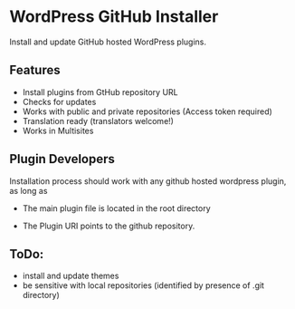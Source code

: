 WordPress GitHub Installer
==========================

Install and update GitHub hosted WordPress plugins.

Features
--------
 - Install plugins from GtHub repository URL
 - Checks for updates
 - Works with public and private repositories (Access token required)
 - Translation ready (translators welcome!)
 - Works in Multisites

Plugin Developers
-----------------
Installation process should work with any github hosted wordpress plugin, as long as

 - The main plugin file is located in the root directory
 
 - The Plugin URI points to the github repository.

ToDo:
-----
- install and update themes
- be sensitive with local repositories (identified by presence of .git directory)

